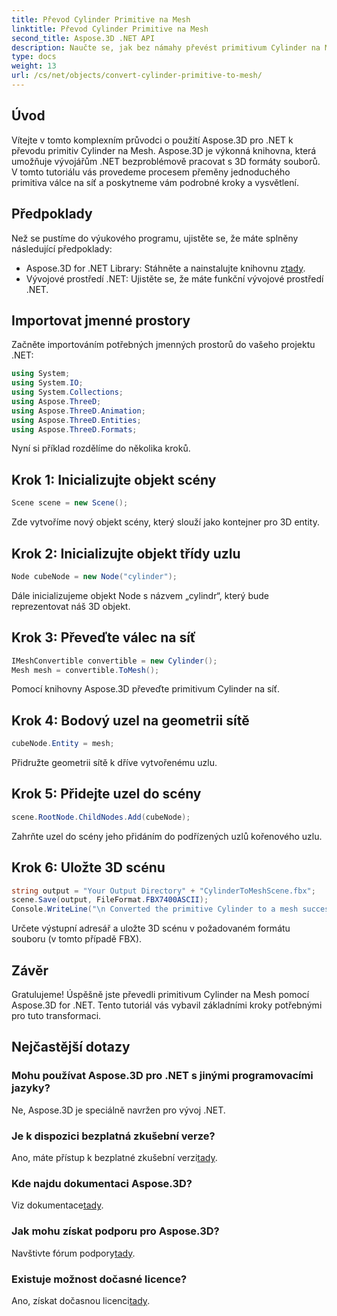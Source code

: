 ```yaml
---
title: Převod Cylinder Primitive na Mesh
linktitle: Převod Cylinder Primitive na Mesh
second_title: Aspose.3D .NET API
description: Naučte se, jak bez námahy převést primitivum Cylinder na Mesh pomocí Aspose.3D for .NET. Postupujte podle našeho podrobného průvodce pro bezproblémové 3D transformace.
type: docs
weight: 13
url: /cs/net/objects/convert-cylinder-primitive-to-mesh/
---
```

## Úvod
Vítejte v tomto komplexním průvodci o použití Aspose.3D pro .NET k převodu primitiv Cylinder na Mesh. Aspose.3D je výkonná knihovna, která umožňuje vývojářům .NET bezproblémově pracovat s 3D formáty souborů. V tomto tutoriálu vás provedeme procesem přeměny jednoduchého primitiva válce na síť a poskytneme vám podrobné kroky a vysvětlení.
## Předpoklady
Než se pustíme do výukového programu, ujistěte se, že máte splněny následující předpoklady:
-  Aspose.3D for .NET Library: Stáhněte a nainstalujte knihovnu z[tady](https://releases.aspose.com/3d/net/).
- Vývojové prostředí .NET: Ujistěte se, že máte funkční vývojové prostředí .NET.
## Importovat jmenné prostory
Začněte importováním potřebných jmenných prostorů do vašeho projektu .NET:
```csharp
using System;
using System.IO;
using System.Collections;
using Aspose.ThreeD;
using Aspose.ThreeD.Animation;
using Aspose.ThreeD.Entities;
using Aspose.ThreeD.Formats;
```
Nyní si příklad rozdělíme do několika kroků.
## Krok 1: Inicializujte objekt scény
```csharp
Scene scene = new Scene();
```
Zde vytvoříme nový objekt scény, který slouží jako kontejner pro 3D entity.
## Krok 2: Inicializujte objekt třídy uzlu
```csharp
Node cubeNode = new Node("cylinder");
```
Dále inicializujeme objekt Node s názvem „cylindr“, který bude reprezentovat náš 3D objekt.
## Krok 3: Převeďte válec na síť
```csharp
IMeshConvertible convertible = new Cylinder();
Mesh mesh = convertible.ToMesh();
```
Pomocí knihovny Aspose.3D převeďte primitivum Cylinder na síť.
## Krok 4: Bodový uzel na geometrii sítě
```csharp
cubeNode.Entity = mesh;
```
Přidružte geometrii sítě k dříve vytvořenému uzlu.
## Krok 5: Přidejte uzel do scény
```csharp
scene.RootNode.ChildNodes.Add(cubeNode);
```
Zahrňte uzel do scény jeho přidáním do podřízených uzlů kořenového uzlu.
## Krok 6: Uložte 3D scénu
```csharp
string output = "Your Output Directory" + "CylinderToMeshScene.fbx";
scene.Save(output, FileFormat.FBX7400ASCII);
Console.WriteLine("\n Converted the primitive Cylinder to a mesh successfully.\nFile saved at " + output);
```
Určete výstupní adresář a uložte 3D scénu v požadovaném formátu souboru (v tomto případě FBX).
## Závěr
Gratulujeme! Úspěšně jste převedli primitivum Cylinder na Mesh pomocí Aspose.3D for .NET. Tento tutoriál vás vybavil základními kroky potřebnými pro tuto transformaci.
## Nejčastější dotazy
### Mohu používat Aspose.3D pro .NET s jinými programovacími jazyky?
Ne, Aspose.3D je speciálně navržen pro vývoj .NET.
### Je k dispozici bezplatná zkušební verze?
 Ano, máte přístup k bezplatné zkušební verzi[tady](https://releases.aspose.com/).
### Kde najdu dokumentaci Aspose.3D?
 Viz dokumentace[tady](https://reference.aspose.com/3d/net/).
### Jak mohu získat podporu pro Aspose.3D?
 Navštivte fórum podpory[tady](https://forum.aspose.com/c/3d/18).
### Existuje možnost dočasné licence?
 Ano, získat dočasnou licenci[tady](https://purchase.aspose.com/temporary-license/).
